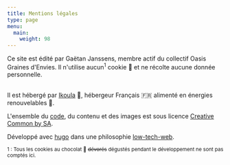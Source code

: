 ```yaml
---
title: Mentions légales
type: page
menu:
  main:
    weight: 98
---
```


Ce site est édité par Ga&euml;tan Janssens, membre actif du collectif Oasis Graines d'Envies.
Il n'utilise aucun<sup>1</sup> cookie :cookie: et ne récolte aucune donnée personnelle.
<br>
<br>

Il est hébergé par [Ikoula](https://www.ikoula.com/fr/hebergement-web) :tropical_fish:, 
hébergeur Français :fr: alimenté en énergies renouvelables :leaves:.


L'ensemble du [code](https://github.com/Oasis-Graines-d-Envies/website), du contenu et des images est sous licence [Creative Common by SA](https://creativecommons.org/licenses/by-sa/2.0/deed.fr).


Développé avec [hugo](https://gohugo.io/) dans une philosophie [low-tech-web](https://lowtechweb.com/).

<small>1 : Tous les cookies au chocolat :chocolate_bar: <s>dévorés</s> dégustés pendant le développement ne sont pas comptés ici.</small>